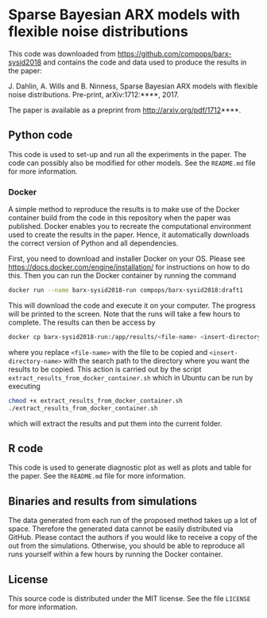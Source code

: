 # Sparse Bayesian ARX models with flexible noise distributions
This code was downloaded from https://github.com/compops/barx-sysid2018 and contains the code and data used to produce the results in the paper:

J. Dahlin, A. Wills and B. Ninness, Sparse Bayesian ARX models with flexible noise distributions. Pre-print, arXiv:1712:****, 2017.

The paper is available as a preprint from http://arxiv.org/pdf/1712****.

## Python code
This code is used to set-up and run all the experiments in the paper. The code can possibly also be modified for other models. See the `README.md` file for more information.

### Docker
A simple method to reproduce the results is to make use of the Docker container build from the code in this repository when the paper was published. Docker enables you to recreate the computational environment used to create the results in the paper. Hence, it automatically downloads the correct version of Python and all dependencies.

First, you need to download and installer Docker on your OS. Please see https://docs.docker.com/engine/installation/ for instructions on how to do this. Then you can run the Docker container by running the command
``` bash
docker run --name barx-sysid2018-run compops/barx-sysid2018:draft1
```
This will download the code and execute it on your computer. The progress will be printed to the screen. Note that the runs will take a few hours to complete. The results can then be access by
``` bash
docker cp barx-sysid2018-run:/app/results/<file-name> <insert-directory-name>
```
where you replace `<file-name>` with the file to be copied and `<insert-directory-name>` with the search path to the directory where you want the results to be copied. This action is carried out by the script `extract_results_from_docker_container.sh` which in Ubuntu can be run by executing
``` bash
chmod +x extract_results_from_docker_container.sh
./extract_results_from_docker_container.sh
```
which will extract the results and put them into the current folder.

## R code
This code is used to generate diagnostic plot as well as plots and table for the paper. See the `README.md` file for more information.

## Binaries and results from simulations
The data generated from each run of the proposed method takes up a lot of space. Therefore the generated data cannot be easily distributed via GitHub. Please contact the authors if you would like to receive a copy of the out from the simulations. Otherwise, you should be able to reproduce all runs yourself within a few hours by running the Docker container.

## License
This source code is distributed under the MIT license. See the file `LICENSE` for more information.

